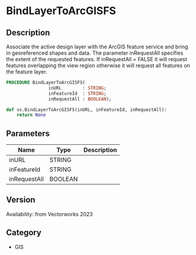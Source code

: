 # BindLayerToArcGISFS

## Description
Associate the active design layer with the ArcGIS feature service and bring in georeferenced shapes and data. The parameter inRequestAll specifies the extent of the requested features. If inRequestAll = FALSE it will request features overlapping the view region otherwise it will request all features on the feature layer.

```pascal
PROCEDURE BindLayerToArcGISFS(
				inURL        : STRING;
				inFeatureId  : STRING;
				inRequestAll : BOOLEAN);
```

```python
def vs.BindLayerToArcGISFS(inURL, inFeatureId, inRequestAll):
    return None
```

## Parameters
|Name|Type|Description|
|---|---|---|
|inURL|STRING|   |
|inFeatureId|STRING|   |
|inRequestAll|BOOLEAN|   |

## Version
Availability: from Vectorworks 2023

## Category
* GIS

